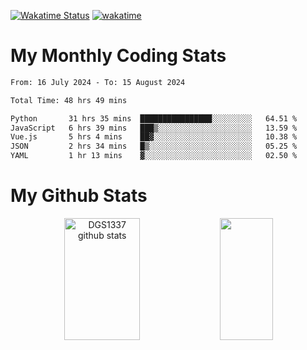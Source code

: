 [![Wakatime Status](https://github.com/noopurphalak/noopurphalak/workflows/wakatime-status-update/badge.svg)](https://github.com/noopurphalak/noopurphalak/actions/workflows/main.yml)
[![wakatime](https://wakatime.com/badge/user/80ace140-ef40-4fdd-b8ed-f3be3d2e1aea.svg)](https://wakatime.com/@80ace140-ef40-4fdd-b8ed-f3be3d2e1aea)

# My Monthly Coding Stats

<!--START_SECTION:waka-->

```txt
From: 16 July 2024 - To: 15 August 2024

Total Time: 48 hrs 49 mins

Python       31 hrs 35 mins  ████████████████░░░░░░░░░   64.51 %
JavaScript   6 hrs 39 mins   ███▒░░░░░░░░░░░░░░░░░░░░░   13.59 %
Vue.js       5 hrs 4 mins    ██▓░░░░░░░░░░░░░░░░░░░░░░   10.38 %
JSON         2 hrs 34 mins   █▒░░░░░░░░░░░░░░░░░░░░░░░   05.25 %
YAML         1 hr 13 mins    ▓░░░░░░░░░░░░░░░░░░░░░░░░   02.50 %
```

<!--END_SECTION:waka-->

# My Github Stats
<div style="text-align: center;">
  <img width="49%" height="195px" src="https://github-readme-stats-sigma-five.vercel.app/api?username=noopurphalak&show_icons=true&count_private=true&hide_border=true&title_color=ecf2f8&icon_color=0d1117&text_color=FFFFFF&bg_color=0d1117" alt="DGS1337 github stats" />
  <img width="41%" height="195px" src="https://github-readme-stats-sigma-five.vercel.app/api/top-langs/?username=noopurphalak&layout=compact&hide_border=true&title_color=ecf2f8&text_color=FFFFFF&bg_color=0d1117" />
</div>
